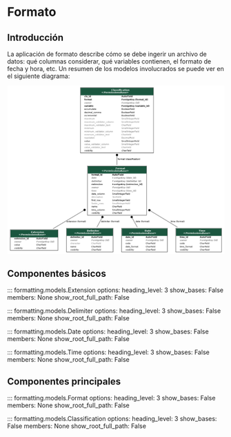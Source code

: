 # Formato

## Introducción

La aplicación de formato describe cómo se debe ingerir un archivo de datos: qué columnas considerar, qué variables contienen, el formato de fecha y hora, etc. Un resumen de los modelos involucrados se puede ver en el siguiente diagrama:

![Diagrama UML de los modelos de la aplicación de formato.](images/formatting.png)

## Componentes básicos

::: formatting.models.Extension
    options:
      heading_level: 3
      show_bases: False
      members: None
      show_root_full_path: False

::: formatting.models.Delimiter
    options:
      heading_level: 3
      show_bases: False
      members: None
      show_root_full_path: False

::: formatting.models.Date
    options:
      heading_level: 3
      show_bases: False
      members: None
      show_root_full_path: False

::: formatting.models.Time
    options:
      heading_level: 3
      show_bases: False
      members: None
      show_root_full_path: False

## Componentes principales

::: formatting.models.Format
    options:
      heading_level: 3
      show_bases: False
      members: None
      show_root_full_path: False

::: formatting.models.Classification
    options:
      heading_level: 3
      show_bases: False
      members: None
      show_root_full_path: False
